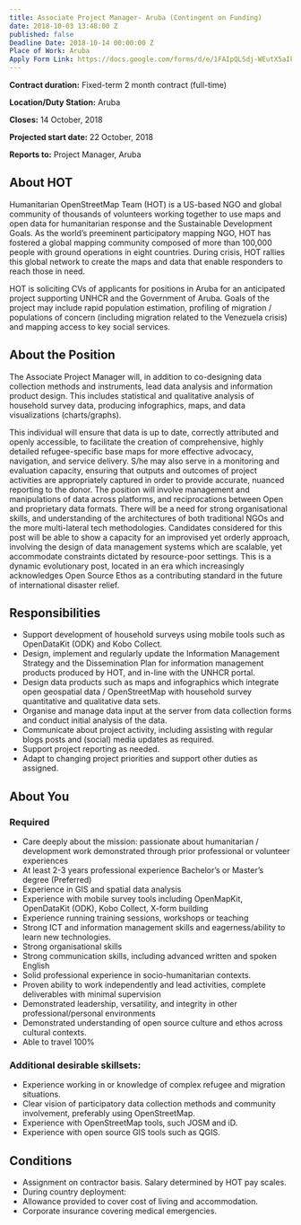 ```yaml
---
title: Associate Project Manager- Aruba (Contingent on Funding)
date: 2018-10-03 13:48:00 Z
published: false
Deadline Date: 2018-10-14 00:00:00 Z
Place of Work: Aruba
Apply Form Link: https://docs.google.com/forms/d/e/1FAIpQLSdj-WEutX5aIkvy2wRqyffgFfSLyI4NgDRZ5GYPiQK6y2TuKQ/viewform
---
```


**Contract duration:** Fixed-term 2 month contract (full-time)

**Location/Duty Station:** Aruba

**Closes:** 14 October, 2018

**Projected start date:** 22 October, 2018

**Reports to:** Project Manager, Aruba

## About HOT
Humanitarian OpenStreetMap Team (HOT) is a US-based NGO and global community of thousands of volunteers working together to use maps and open data for humanitarian response and the Sustainable Development Goals. As the world’s preeminent participatory mapping NGO, HOT has fostered a global mapping community composed of more than 100,000 people with ground operations in eight countries. During crisis, HOT rallies this global network to create the maps and data that enable responders to reach those in need.

HOT is soliciting CVs of applicants for positions in Aruba for an anticipated project supporting UNHCR and the Government of Aruba. Goals of the project may include rapid population estimation, profiling of migration / populations of concern (including migration related to the Venezuela crisis) and mapping access to key social services.
 
## About the Position
The Associate Project Manager will, in addition to co-designing data collection methods and instruments, lead data analysis and information product design. This includes statistical and qualitative analysis of household survey data, producing infographics, maps, and data visualizations (charts/graphs). 

This individual will ensure that data is up to date, correctly attributed and openly accessible, to facilitate the creation of comprehensive, highly detailed refugee-specific base maps for more effective advocacy, navigation, and service delivery.
S/he may also serve in a monitoring and evaluation capacity, ensuring that outputs and outcomes of project activities are appropriately captured in order to provide accurate, nuanced reporting to the donor. The position will involve management and manipulations of data across platforms, and reciprocations between Open and proprietary data formats. 
There will be a need for strong organisational skills, and understanding of the architectures of both traditional NGOs and the more multi-lateral tech methodologies. Candidates considered for this post will be able to show a capacity for an improvised yet orderly approach, involving the design of data management systems which are scalable, yet accommodate constraints dictated by resource-poor settings. This is a dynamic evolutionary post, located in an era which increasingly acknowledges Open Source Ethos as a contributing standard in the future of international disaster relief. 


## Responsibilities
* Support development of household surveys using mobile tools such as OpenDataKit (ODK) and Kobo Collect.
* Design, implement and regularly update the Information Management Strategy and the Dissemination Plan for information management products produced by HOT, and in-line with the UNHCR portal.
* Design data products such as maps and infographics which integrate open geospatial data / OpenStreetMap with household survey quantitative and qualitative data sets.
* Organise and manage data input at the server from data collection forms and conduct initial analysis of the data.
* Communicate about project activity, including assisting with regular blogs posts and (social) media updates as required.
* Support project reporting as needed.
* Adapt to changing project priorities and support other duties as assigned.

 
## About You

### Required
* Care deeply about the mission: passionate about humanitarian / development work demonstrated through prior professional or volunteer experiences
* At least 2-3 years professional experience
Bachelor’s or Master’s degree (Preferred)
* Experience in GIS and spatial data analysis
* Experience with mobile survey tools including OpenMapKit, OpenDataKit (ODK), Kobo Collect, X-form building
* Experience running training sessions, workshops or teaching
* Strong ICT and information management skills and eagerness/ability to learn new technologies.
* Strong organisational skills
* Strong communication skills, including advanced written and spoken English
* Solid professional experience in socio-humanitarian contexts.
* Proven ability to work independently and lead activities, complete deliverables with minimal supervision
* Demonstrated leadership, versatility, and integrity in other professional/personal environments
* Demonstrated understanding of open source culture and ethos across cultural contexts.
* Able to travel 100%

### Additional desirable skillsets:
* Experience working in or knowledge of complex refugee and migration situations.
* Clear vision of participatory data collection methods and community involvement, preferably using OpenStreetMap.
* Experience with OpenStreetMap tools, such JOSM and iD.
* Experience with open source GIS tools such as QGIS.

## Conditions
* Assignment on contractor basis. Salary determined by HOT pay scales.
* During country deployment:
* Allowance provided to cover cost of living and accommodation.
* Corporate insurance covering medical emergencies.
